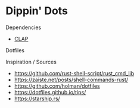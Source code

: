 # Dippin' Dots

Dependencies

* [CLAP](https://github.com/clap-rs/clap)




Dotfiles

Inspiration / Sources
* https://github.com/rust-shell-script/rust_cmd_lib
* https://zaiste.net/posts/shell-commands-rust/
* https://github.com/holman/dotfiles
* https://dotfiles.github.io/tips/
* https://starship.rs/


